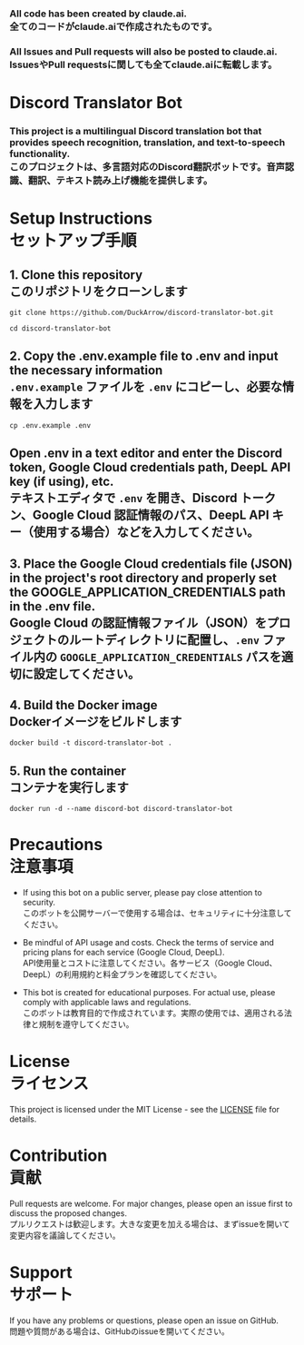 ### All code has been created by claude.ai.<br>全てのコードがclaude.aiで作成されたものです。
### All Issues and Pull requests will also be posted to claude.ai.<br>IssuesやPull requestsに関しても全てclaude.aiに転載します。

# Discord Translator Bot

### This project is a multilingual Discord translation bot that provides speech recognition, translation, and text-to-speech functionality.<br>このプロジェクトは、多言語対応のDiscord翻訳ボットです。音声認識、翻訳、テキスト読み上げ機能を提供します。

# Setup Instructions<br>セットアップ手順

## 1. Clone this repository<br>このリポジトリをクローンします

    git clone https://github.com/DuckArrow/discord-translator-bot.git

    cd discord-translator-bot


## 2. Copy the .env.example file to .env and input the necessary information<br>`.env.example` ファイルを `.env` にコピーし、必要な情報を入力します

    cp .env.example .env

## Open .env in a text editor and enter the Discord token, Google Cloud credentials path, DeepL API key (if using), etc.<br>テキストエディタで `.env` を開き、Discord トークン、Google Cloud 認証情報のパス、DeepL API キー（使用する場合）などを入力してください。


## 3. Place the Google Cloud credentials file (JSON) in the project's root directory and properly set the GOOGLE_APPLICATION_CREDENTIALS path in the .env file.<br>Google Cloud の認証情報ファイル（JSON）をプロジェクトのルートディレクトリに配置し、`.env` ファイル内の `GOOGLE_APPLICATION_CREDENTIALS` パスを適切に設定してください。


##  4. Build the Docker image<br>Dockerイメージをビルドします

    docker build -t discord-translator-bot .


##  5. Run the container<br>コンテナを実行します

    docker run -d --name discord-bot discord-translator-bot


# Precautions<br>注意事項

- If using this bot on a public server, please pay close attention to security.
<br>このボットを公開サーバーで使用する場合は、セキュリティに十分注意してください。<br>

- Be mindful of API usage and costs. Check the terms of service and pricing plans for each service (Google Cloud, DeepL). 
<br>API使用量とコストに注意してください。各サービス（Google Cloud、DeepL）の利用規約と料金プランを確認してください。

- This bot is created for educational purposes. For actual use, please comply with applicable laws and regulations.
<br>このボットは教育目的で作成されています。実際の使用では、適用される法律と規制を遵守してください。

# License<br>ライセンス

This project is licensed under the MIT License - see the [LICENSE](LICENSE) file for details.

# Contribution<br>貢献
Pull requests are welcome. For major changes, please open an issue first to discuss the proposed changes.<br>
プルリクエストは歓迎します。大きな変更を加える場合は、まずissueを開いて変更内容を議論してください。

# Support<br>サポート
If you have any problems or questions, please open an issue on GitHub.<br>
問題や質問がある場合は、GitHubのissueを開いてください。
